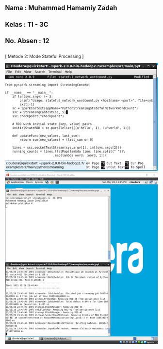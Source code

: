 ## Nama      : Muhammad Hamamiy Zadah
## Kelas     : TI - 3C
## No. Absen : 12
## 

### 
[ Metode 2: Mode Stateful Processing ]

![Screenshot](../image/kode4.png)
![Screenshot](../image/hasil-kode4.png)

##